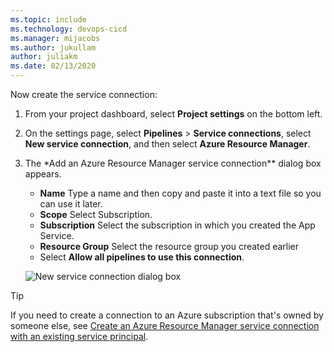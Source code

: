 ```yaml
---
ms.topic: include
ms.technology: devops-cicd
ms.manager: mijacobs
ms.author: jukullam
author: juliakm
ms.date: 02/13/2020
---
```


Now create the service connection:

1.  From your project dashboard, select **Project settings** on the bottom left.

2.  On the settings page, select **Pipelines** > **Service connections**, select **New service connection**, and then select **Azure Resource Manager**.

3.  The \*Add an Azure Resource Manager service connection\*\* dialog box appears.

    - **Name** Type a name and then copy and paste it into a text file so you can use it later.
    - **Scope** Select Subscription.
    - **Subscription** Select the subscription in which you created the App Service.
    - **Resource Group** Select the resource group you created earlier
    - Select **Allow all pipelines to use this connection**.

    ![New service connection dialog box](../media/add-service-connection-dialog-box.png)

> [!Tip]
> If you need to create a connection to an Azure subscription that's owned by someone else, see [Create an Azure Resource Manager service connection with an existing service principal](https://docs.microsoft.com/azure/devops/pipelines/library/connect-to-azure?view=azure-devops#create-an-azure-resource-manager-service-connection-with-an-existing-service-principal).
